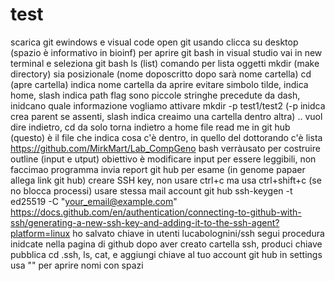 # test
scarica git ewindows e visual code
open git usando clicca su desktop (spazio è informativo in bioinf)
per aprire git bash in visual studio vai in new terminal e seleziona git bash
ls (list) comando per lista oggetti
mkdir (make directory) sia posizionale (nome doposcritto dopo sarà nome cartella)
cd (apre cartella) indica nome cartella da aprire
evitare simbolo tilde, indica home, slash indica path
 flag sono piccole stringhe precedute da dash, inidcano quale informazione vogliamo attivare
 mkdir -p test1/test2 (-p inidca crea parent se assenti, slash indica creaimo una cartella dentro altra)
 .. vuol dire indietro, cd da solo torna indietro a home
file read me in git hub (questo) è il file che indica cosa c'è dentro, in quello del dottorando c'è lista https://github.com/MirkMart/Lab_CompGeno
bash verràusato per costruire outline (input e utput) obiettivo è modificare input per essere leggibili, non faccimao programma
invia report git hub per esame (in genome papaer allega link git hub)
creare SSH key, non usare ctrl+c ma usa ctrl+shift+c (se no blocca processi) usare stessa mail account git hub ssh-keygen -t ed25519 -C "your_email@example.com"
https://docs.github.com/en/authentication/connecting-to-github-with-ssh/generating-a-new-ssh-key-and-adding-it-to-the-ssh-agent?platform=linux
ho salvato chiave in utenti lucabolognini/ssh
segui procedura inidcate nella pagina di github
dopo aver creato cartella ssh, produci chiave pubblica  cd .ssh, ls, cat, e aggiungi chiave al tuo account git hub in settings
usa "" per aprire nomi con spazi
